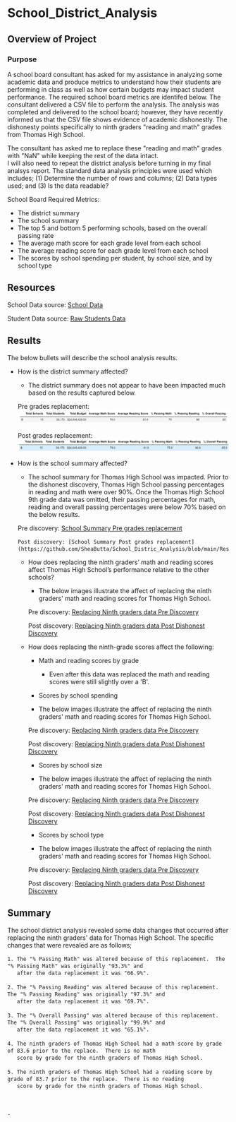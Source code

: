 # School_District_Analysis

## Overview of Project

### Purpose
A school board consultant has asked for my assistance in analyzing some academic data and produce metrics to understand how their
students are performing in class as well as how certain budgets may impact student performance.  The required school board metrics 
are identifed below. The consultant delivered a CSV file to perform the analysis.  The analysis was completed and delivered to the
school board; however, they have recently informed us that the CSV file shows evidence of academic dishonestly.  The dishonesty 
points specifically to ninth graders "reading and math" grades from Thomas High School. 

The consultant has asked me to replace these "reading and math" grades with "NaN" while keeping the rest of the data intact.  
I will also need to repeat the district analysis before turning in my final analsys report.  The standard data analysis principles 
were used which includes; (1) Determine the number of rows and columns; (2) Data types used; and (3) Is the data readable?

School Board Required Metrics:

- The district summary
- The school summary
- The top 5 and bottom 5 performing schools, based on the overall passing rate
- The average math score for each grade level from each school
- The average reading score for each grade level from each school
- The scores by school spending per student, by school size, and by school type

## Resources
School Data source: [School Data](https://github.com/SheaButta/School_District_Analysis/blob/main/Resources/schools_complete.csv)

Student Data source: [Raw Students Data](https://github.com/SheaButta/School_District_Analysis/blob/main/Resources/students_complete.csv)



## Results

The below bullets will describe the school analysis results.
  
  - How is the district summary affected?
  	- The district summary does not appear to have been impacted much based on the results captured below.
	
	Pre grades replacement: ![District Summary Pre grade replacement](https://github.com/SheaButta/School_District_Analysis/blob/main/Resources/DistrictSummary_PreDishonestDiscovery.PNG)

	Post grades replacement: ![District Summary Post grades replacement](https://github.com/SheaButta/School_District_Analysis/blob/main/Resources/DistrictSummary_PostDishonestDiscovery.PNG)

  - How is the school summary affected?
	- The school summary for Thomas High School was impacted.  Prior to the dishonest discovery, Thomas High School passing percentages
	  in reading and math were over 90%.  Once the Thomas High School 9th grade data was omitted, their passing percentages for math, reading
	  and overall passing percentages were below 70% based on the below results.

	Pre discovery: [School Summary Pre grades replacement](https://github.com/SheaButta/School_Distric_Analysis/blob/main/Resources/SchoolSummary_PreDishonestDiscovery.PNG)

		Post discovery: [School Summary Post grades replacement](https://github.com/SheaButta/School_Distric_Analysis/blob/main/Resources/SchoolSummary_PostDishonestDiscovery.PNG)

	- How does replacing the ninth graders’ math and reading scores affect Thomas High School’s performance relative to the other schools?

		- The below images illustrate the affect of replacing the ninth graders' math and reading scores for Thomas High School.

		Pre discovery: [Replacing Ninth graders data Pre Discovery](https://github.com/SheaButta/School_Distric_Analysis/blob/main/Resources/ReplacingNinthGraders_PreDishonestDiscovery.PNG)

		Post discovery: [Replacing Ninth graders data Post Dishonest Discovery](https://github.com/SheaButta/School_Distric_Analysis/blob/main/Resources/ReplacingNinthGraders_PostDishonestDiscovery.PNG)

	- How does replacing the ninth-grade scores affect the following:

		- Math and reading scores by grade
			- Even after this data was replaced the math and reading scores were still slightly over a 'B'.

		- Scores by school spending

		- The below images illustrate the affect of replacing the ninth graders' math and reading scores for Thomas High School.

		Pre discovery: [Replacing Ninth graders data Pre Discovery](https://github.com/SheaButta/School_Distric_Analysis/blob/main/Resources/ReplacingNinthGraders_PreDishonestDiscovery.PNG)

		Post discovery: [Replacing Ninth graders data Post Dishonest Discovery](https://github.com/SheaButta/School_Distric_Analysis/blob/main/Resources/ReplacingNinthGraders_PostDishonestDiscovery.PNG)


		- Scores by school size

		- The below images illustrate the affect of replacing the ninth graders' math and reading scores for Thomas High School.

		Pre discovery: [Replacing Ninth graders data Pre Discovery](https://github.com/SheaButta/School_Distric_Analysis/blob/main/Resources/ReplacingNinthGraders_PreDishonestDiscovery.PNG)

		Post discovery: [Replacing Ninth graders data Post Dishonest Discovery](https://github.com/SheaButta/School_Distric_Analysis/blob/main/Resources/ReplacingNinthGraders_PostDishonestDiscovery.PNG)


		- Scores by school type

		- The below images illustrate the affect of replacing the ninth graders' math and reading scores for Thomas High School.

		Pre discovery: [Replacing Ninth graders data Pre Discovery](https://github.com/SheaButta/School_Distric_Analysis/blob/main/Resources/ReplacingNinthGraders_PreDishonestDiscovery.PNG)

		Post discovery: [Replacing Ninth graders data Post Dishonest Discovery](https://github.com/SheaButta/School_Distric_Analysis/blob/main/Resources/ReplacingNinthGraders_PostDishonestDiscovery.PNG)



## Summary

The school district analysis revealed some data changes that occurred after replacing the ninth graders' data for Thomas High School.
The specific changes that were revealed are as follows;

	1. The "% Passing Math" was altered because of this replacement.  The "% Passing Math" was originally "93.3%" and 
	   after the data replacement it was "66.9%".

	2. The "% Passing Reading" was altered because of this replacement.  The "% Passing Reading" was originally "97.3%" and 
	   after the data replacement it was "69.7%".

	3. The "% Overall Passing" was altered because of this replacement.  The "% Overall Passing" was originally "99.9%" and 
	   after the data replacement it was "65.1%".

	4. The ninth graders of Thomas High School had a math score by grade of 83.6 prior to the replace.  There is no math 
	   score by grade for the ninth graders of Thomas High School.

	5. The ninth graders of Thomas High School had a reading score by grade of 83.7 prior to the replace.  There is no reading 
	   score by grade for the ninth graders of Thomas High School.



	- 

